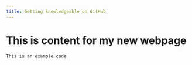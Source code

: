 ```yaml
---
title: Getting knowledgeable on GitHub
---
```


# This is content for my new webpage

```
This is an example code
```
